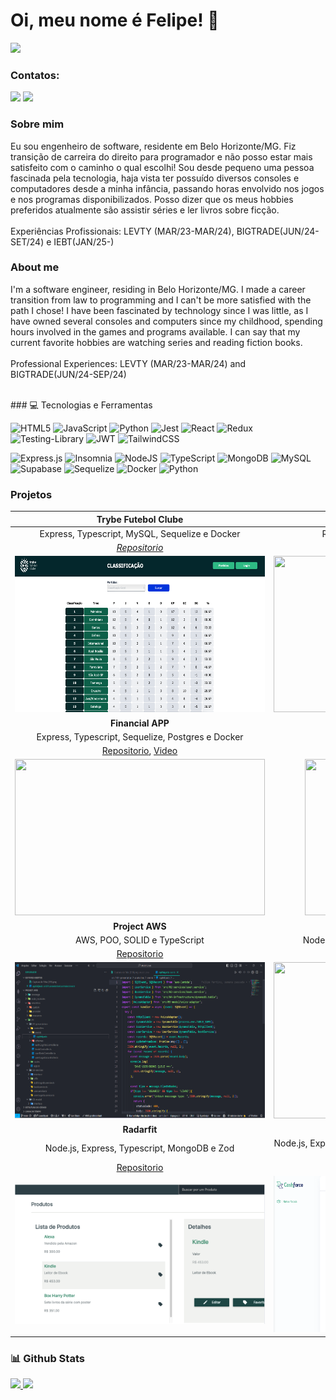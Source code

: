 # Oi, meu nome é Felipe! 👋

![](https://komarev.com/ghpvc/?username=felmartins1985)
### Contatos:
<a href = "mailto:contato@felmartins1985@gmail.com"><img src="https://img.shields.io/badge/Gmail-D14836?style=for-the-badge&logo=gmail&logoColor=white" target="_blank"></a>
<a href="https://www.linkedin.com/in/felmartins1985" target="_blank"><img src="https://img.shields.io/badge/-LinkedIn-%230077B5?style=for-the-badge&logo=linkedin&logoColor=white" target="_blank"></a>   


### Sobre mim
Eu sou engenheiro de software, residente em Belo Horizonte/MG. Fiz transição de carreira do direito para programador e não posso estar mais satisfeito com o caminho o qual escolhi!
Sou desde pequeno uma pessoa fascinada pela tecnologia, haja vista ter possuído diversos consoles e computadores desde a minha infância, passando horas envolvido nos jogos e nos programas disponibilizados.
Posso dizer que os meus hobbies preferidos atualmente são assistir séries e ler livros sobre ficção.
<br/>
<br/>
Experiências Profissionais: LEVTY (MAR/23-MAR/24), BIGTRADE(JUN/24-SET/24) e IEBT(JAN/25-)
<br />

### About me 
I'm a software engineer, residing in Belo Horizonte/MG. I made a career transition from law to programming and I can't be more satisfied with the path I chose! I have been fascinated by technology since I was little, as I have owned several consoles and computers since my childhood, spending hours involved in the games and programs available. I can say that my current favorite hobbies are watching series and reading fiction books.
<br/>
<br/>
Professional Experiences: LEVTY (MAR/23-MAR/24) and BIGTRADE(JUN/24-SEP/24)

<br/>
<!-- Source: https://github.com/lucas-caribe/lucas-caribe/edit/main/README.md /> -->
### 💻 Tecnologias e Ferramentas

![HTML5](https://img.shields.io/badge/html5-%23E34F26.svg?logo=html5&logoColor=white)
![JavaScript](https://img.shields.io/badge/javascript-%23323330.svg?logo=javascript&logoColor=%23F7DF1E)
![Python](https://img.shields.io/badge/python-3670A0?logo=python&logoColor=ffdd54)
![Jest](https://img.shields.io/badge/-jest-%23C21325?logo=jest&logoColor=white)
![React](https://img.shields.io/badge/react-%2320232a.svg?logo=react&logoColor=%2361DAFB)
![Redux](https://img.shields.io/badge/redux-%23593d88.svg?logo=redux&logoColor=white)
![Testing-Library](https://img.shields.io/badge/-TestingLibrary-%23E33332?logo=testing-library&logoColor=white)
![JWT](https://img.shields.io/badge/JWT-black?logo=JSON%20web%20tokens)
![TailwindCSS](https://img.shields.io/badge/tailwindcss-%2338B2AC.svg?logo=tailwind-css&logoColor=white)
<br/>

![Express.js](https://img.shields.io/badge/express.js-%23404d59.svg?logo=express&logoColor=%2361DAFB)
![Insomnia](https://img.shields.io/badge/Insomnia-black?logo=insomnia&logoColor=5849BE)
![NodeJS](https://img.shields.io/badge/node.js-6DA55F?logo=node.js&logoColor=white)
![TypeScript](https://img.shields.io/badge/typescript-%23007ACC.svg?logo=typescript&logoColor=white)
![MongoDB](https://img.shields.io/badge/MongoDB-%234ea94b.svg?logo=mongodb&logoColor=white)
![MySQL](https://img.shields.io/badge/mysql-%2300f.svg?logo=mysql&logoColor=white)
![Supabase](https://img.shields.io/badge/Supabase-3ECF8E?logo=supabase&logoColor=white)
![Sequelize](https://img.shields.io/badge/Sequelize-52B0E7?logo=Sequelize&logoColor=white)
![Docker](https://img.shields.io/badge/docker-%230db7ed.svg?logo=docker&logoColor=white)
![Python](https://img.shields.io/badge/python-3670A0?logo=python&logoColor=ffdd54)
<br />

### Projetos

| Trybe Futebol Clube | Trybe-Wallet | Star Wars|
| :---:         |     :---:      |          :---: |
| Express, Typescript, MySQL, Sequelize e Docker   | React, Redux, BrowserRouter e CSS3     | React, Context API, Hooks e CSS3    |
| _[Repositorio](https://github.com/felmartins1985/Trybe-Futebol-Clube-TFC-)_     |  _[Repositorio](https://github.com/felmartins1985/trybewallet)_, _[Site](https://trybewallet-ob4zveoc9-felmartins1985.vercel.app/)_       | _[Repositorio](https://github.com/felmartins1985/star-wars-planets-search)_, _[Site](https://star-wars-planets-search-ta4q.vercel.app/)_    |
| <img src="https://github.com/felmartins1985/Trybe-Futebol-Clube-TFC-/blob/main/tfc_classificacao.png" width="400" height="250" alt="Trybe Futebol Clube - Demostração"/>|<img src="https://user-images.githubusercontent.com/98165424/208928091-beec01bd-fbcd-4db4-af3d-8d37bbcded78.png" width="400" height="250"> | <img src="https://github.com/felmartins1985/star-wars-planets-search/blob/main/Captura%20de%20tela%20de%202022-10-06%2018-48-15.png" alt="Star Wars Planets Search Gif - Demostração" width="400" height="250">|
| **Financial APP**| **App de Receitas** | **Car Shop** |
| Express, Typescript, Sequelize, Postgres e Docker   | React, Context API, Hooks e CSS3    | Express, Typescript, MongoDB e Zod |
[Repositorio](https://github.com/felmartins1985/NGCash), [Video](https://user-images.githubusercontent.com/98165424/208968498-2c594837-508d-4bf0-933d-50fa8cbeb89d.mp4) | [Repositorio](https://github.com/felmartins1985/app-de-receitas), [Video](https://user-images.githubusercontent.com/98165424/208970189-729287cb-a5c9-432c-88eb-0eac022306d4.mp4)        | [Repositorio](https://github.com/felmartins1985/car-shop)      |
| <img src="https://user-images.githubusercontent.com/98165424/208967380-cb5d43a5-6350-4259-b629-f6610f4a77d2.png" width="400" height="250">   | <img src="https://user-images.githubusercontent.com/98165424/208971062-9163ce18-93fa-4d98-9b5e-eebd94722232.png" width="300" height="250" >    | <img src="https://user-images.githubusercontent.com/98165424/208975689-acbba297-a25c-441b-b61b-4c8cda7925e5.png" width="400" height="250" >     |
| **Project AWS**| **TrybeSmith** | **Blogs API** |
| AWS, POO, SOLID e TypeScript   | Node.js, Express, Typescript, MySQL e Docker     | Node.js, Express, Sequelize com MySQL e Docker    |
| [Repositorio](https://github.com/felmartins1985/project_aws)    | [Repositorio](https://github.com/felmartins1985/trybesmith)        | [Repositorio](https://github.com/felmartins1985/blog-api) |
| <img src="https://github.com/felmartins1985/project_aws/blob/main/imagem.png" width="400" height="250" >   | <img src="https://user-images.githubusercontent.com/98165424/208984015-1216f5ef-73a5-4634-ab50-edd1172ec9a6.png" width="400" height="250" >       | <img src="https://user-images.githubusercontent.com/98165424/208986387-0fbfb467-efe7-47cc-814a-bac0b6c709c1.png" width="400" height="250" >      |
| **Radarfit**| **CashForce** | **Inventory Report** |
| Node.js, Express, Typescript, MongoDB e Zod   | Node.js, Express, Typescript, MySQL,Docker, React, Context API e TailWind     | Python e POO    |
| [Repositorio](https://github.com/felmartins1985/radarfit)    | [Repositorio](https://github.com/felmartins1985/cashforce)        | [Repositorio](https://github.com/felmartins1985/inventory_report) |
| <img src="https://github.com/felmartins1985/radarfit/blob/main/frontend/src/images/Captura%20de%20tela%20de%202023-01-24%2015-17-08.png"  >   | <img src="https://github.com/felmartins1985/cashforce/blob/main/app/front-end/src/images/demonstracao.png" width="400" height="250" >       | <img src="https://github.com/felmartins1985/inventory_report/blob/main/Captura%20de%20tela%20de%202023-01-24%2016-11-56.png" width="400" height="250" >      |











### 📊 Github Stats

<div>
<a href="https://github.com/felmartins1985">
<img height="180em" src="https://github-readme-stats.vercel.app/api/top-langs/?username=felmartins1985&layout=compact&langs_count=7&theme=dracula"/>
<img height="180em" src="https://github-readme-stats.vercel.app/api?username=felmartins1985&show_icons=true&theme=dracula&include_all_commits=true&count_private=true"/>
</div>

  
  
<!-- ![Snake animation](https://github.com/felmartins1985/felmartins1985/blob/output/github-contribution-grid-snake.svg) -->
